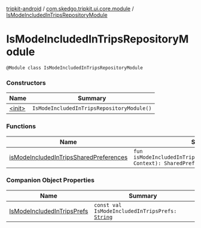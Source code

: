 [tripkit-android](../../index.md) / [com.skedgo.tripkit.ui.core.module](../index.md) / [IsModeIncludedInTripsRepositoryModule](./index.md)

# IsModeIncludedInTripsRepositoryModule

`@Module class IsModeIncludedInTripsRepositoryModule`

### Constructors

| Name | Summary |
|---|---|
| [&lt;init&gt;](-init-.md) | `IsModeIncludedInTripsRepositoryModule()` |

### Functions

| Name | Summary |
|---|---|
| [isModeIncludedInTripsSharedPreferences](is-mode-included-in-trips-shared-preferences.md) | `fun isModeIncludedInTripsSharedPreferences(context: Context): SharedPreferences` |

### Companion Object Properties

| Name | Summary |
|---|---|
| [IsModeIncludedInTripsPrefs](-is-mode-included-in-trips-prefs.md) | `const val IsModeIncludedInTripsPrefs: `[`String`](https://kotlinlang.org/api/latest/jvm/stdlib/kotlin/-string/index.html) |
